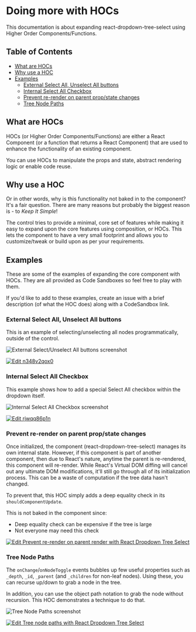 # Doing more with HOCs

This documentation is about expanding react-dropdown-tree-select using Higher Order Components/Functions.

## Table of Contents

- [What are HOCs](#what-are-hocs)
- [Why use a HOC](#why-use-a-hoc)
- [Examples](#examples)
  - [External Select All, Unselect All buttons](#external-select-all--unselect-all-buttons)
  - [Internal Select All Checkbox](#internal-select-all-checkbox)
  - [Prevent re-render on parent prop/state changes](#prevent-re-render-on-parent-prop-state-changes)
  - [Tree Node Paths](#tree-node-paths)

## What are HOCs

HOCs (or Higher Order Components/Functions) are either a React Component (or a function that returns a React Component) that are used to enhance the functionality of an existing component.

You can use HOCs to manipulate the props and state, abstract rendering logic or enable code reuse.

## Why use a HOC

Or in other words, why is this functionality not baked in to the component? It's a fair question. There are many reasons but probably the biggest reason is - to _Keep It Simple_!

The control tries to provide a minimal, core set of features while making it easy to expand upon the core features using composition, or HOCs. This lets the component to have a very small footprint and allows you to customize/tweak or build upon as per your requirements.

## Examples

These are some of the examples of expanding the core component with HOCs. They are all provided as Code Sandboxes so feel free to play with them.

If you'd like to add to these examples, create an issue with a brief description (of what the HOC does) along with a CodeSandbox link.

### External Select All, Unselect All buttons

This is an example of selecting/unselecting all nodes programmatically, outside of the control.

![External Select/Unselect All buttons screenshot](https://user-images.githubusercontent.com/781818/37561174-6120362a-2a1e-11e8-914d-48636ed6e7d3.png)

[![Edit n348v2qox0](https://codesandbox.io/static/img/play-codesandbox.svg)](https://codesandbox.io/s/n348v2qox0)

### Internal Select All Checkbox

This example shows how to add a special Select All checkbox within the dropdown itself.

![Internal Select All Checkbox screenshot](https://user-images.githubusercontent.com/781818/37561139-7066396e-2a1d-11e8-99d0-02c24acbef3a.png)

[![Edit rjwqq86p1n](https://codesandbox.io/static/img/play-codesandbox.svg)](https://codesandbox.io/s/rjwqq86p1n)

### Prevent re-render on parent prop/state changes

Once initialized, the component (react-dropdown-tree-select) manages its own internal state. However, if this component is part of another component, then due to React's nature, anytime the parent is re-rendered, this component will re-render. While React's Virtual DOM diffing will cancel out any ultimate DOM modifications, it'll still go through all of its initialization process. This can be a waste of computation if the tree data hasn't changed.

To prevent that, this HOC simply adds a deep equality check in its `shouldComponentUpdate`.

This is not baked in the component since:

- Deep equality check can be expensive if the tree is large
- Not everyone may need this check

[![Edit Prevent re-render on parent render with React Dropdown Tree Select](https://codesandbox.io/static/img/play-codesandbox.svg)](https://codesandbox.io/s/v05klkn56l)

### Tree Node Paths

The `onChange`/`onNodeToggle` events bubbles up few useful properties such as `_depth`, `_id`, `_parent` (and `_children` for non-leaf nodes). Using these, you can recurse up/down to grab a node in the tree.

In addition, you can use the object path notation to grab the node without recursion. This HOC demonstrates a technique to do that.

![Tree Node Paths screenshot](https://user-images.githubusercontent.com/781818/37561835-7729112e-2a2f-11e8-8f5b-c04f227e49b2.png)

[![Edit Tree node paths with React Dropdown Tree Select](https://codesandbox.io/static/img/play-codesandbox.svg)](https://codesandbox.io/s/l765q6lmrq)

